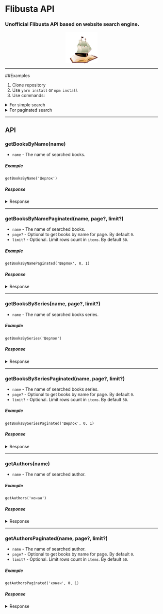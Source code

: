 # Flibusta API

###  Unofficial Flibusta API based on website search engine.

<p align="center">
    <img src="images/bluebreeze_logo.png">
</p>

<hr/>

##Examples
1. Clone repository
2. Use `yarn install` or `npm install`
3. Use commands:

<details>
  <summary>For simple search</summary>

```sh
yarn example-search-book-by-name [book name]
```

```sh
yarn example-search-authors [author name]
```

```sh
yarn example-search-book-by-series [series name]
```
</details>

<details>
  <summary>For paginated search</summary>

```sh
yarn example-search-book-by-name-paginated [book name] [page number] [items limit count]
```

```sh
yarn example-search-authors-paginated [author name] [page number] [items limit count]
```

```sh
yarn example-search-book-by-series-paginated [series name] [page number] [items limit count]
```
</details>

<hr />

## API

### getBooksByName(name)
* `name` - The name of searched books.

##### Example
`getBooksByName('Шерлок')`

##### Response
<details>
  <summary>Response</summary>

```json
[
  {
    "book": {
      "id": 402475,
      "name": "Шерлок Холмс и дело о папирусе (сборник) [= Шерлок Холмс против графа Дракулы (сборник)]"
    },
    "authors": [
      {
        "id": 33441,
        "name": "Дэвид Стюарт Дэвис"
      }
    ]
  },
  ...
]
```
</details>

<hr />

### getBooksByNamePaginated(name, page?, limit?)
* `name` - The name of searched books.
* `page?` - Optional to get books by name for page. By default `0`.
* `limit?` - Optional. Limit rows count in `items`. By default `50`.

##### Example
`getBooksByNamePaginated('Шерлок', 0, 1)`

##### Response
<details>
  <summary>Response</summary>

```json
{
  "items": [
    {
      "book": {
        "id": 402475,
        "name": "Шерлок Холмс и дело о папирусе (сборник) [= Шерлок Холмс против графа Дракулы (сборник)]"
      },
      "authors": [
        {
          "id": 33441,
          "name": "Дэвид Стюарт Дэвис"
        }
      ]
    }
  ],
  "currentPage": 0,
  "totalCountItems": 228,
  "totalPages": 5,
  "hasNextPage": true,
  "hasPreviousPage": false
}
```
</details>

<hr/>

### getBooksBySeries(name, page?, limit?)
* `name` - The name of searched books series.

##### Example
`getBooksBySeries('Шерлок')`

##### Response
<details>
  <summary>Response</summary>

```json
[
  {
    "id": 242,
    "name": "Шерлок Холмс с иллюстрациями",
    "books": 11
  },
  {
    "id": 30097,
    "name": "Шерлок Холмс. Игра продолжается",
    "books": 61
  },
  {
    "id": 4154,
    "name": "Шерлок Холмс. Новые приключения",
    "books": 8
  },
  ...
]
```
</details>

<hr/>

### getBooksBySeriesPaginated(name, page?, limit?)
* `name` - The name of searched books series.
* `page?` - Optional to get books by name for page. By default `0`.
* `limit?` - Optional. Limit rows count in `items`. By default `50`.

##### Example
`getBooksBySeriesPaginated('Шерлок', 0, 1)`

##### Response
<details>
  <summary>Response</summary>

```json
{
  "items": [
    {
      "id": 242,
      "name": "Шерлок Холмс с иллюстрациями",
      "books": 11
    }
  ],
  "currentPage": 0,
  "totalCountItems": 39,
  "totalPages": 1,
  "hasNextPage": false,
  "hasPreviousPage": false
}
```
</details>

<hr/>

### getAuthors(name)
* `name` - The name of searched author.

##### Example
`getAuthors('конан')`

##### Response
<details>
    <summary>Response</summary>

```json
[
  {
    "id": 6116,
    "name": "Артур Конан Дойль",
    "books": 584,
    "translations": -1
  },
  {
    "id": 17933,
    "name": "Адриан Конан Дойл",
    "books": 37,
    "translations": -1
  },
  {
    "id": 147059,
    "name": "Андреас Конанос (архимандрит)",
    "books": 19,
    "translations": -1
  },
  {
    "id": 6118,
    "name": "Сьюзан Конант",
    "books": 4,
    "translations": -1
  },
  {
    "id": 58754,
    "name": "Александр Конаныхин",
    "books": -1,
    "translations": 1
  }
]
```
</details>

<hr />

### getAuthorsPaginated(name, page?, limit?)
* `name` - The name of searched author.
* `page?` - Optional to get books by name for page. By default `0`.
* `limit?` - Optional. Limit rows count in `items`. By default `50`.

##### Example
`getAuthorsPaginated('конан', 0, 1)`

##### Response
<details>
    <summary>Response</summary>

```json
{
  "items": [
    {
      "id": 6116,
      "name": "Артур Конан Дойль",
      "books": 584,
      "translations": -1
    }
  ],
  "currentPage": 0,
  "totalCountItems": 5,
  "totalPages": 1,
  "hasNextPage": false,
  "hasPreviousPage": false
}
```
</details>
